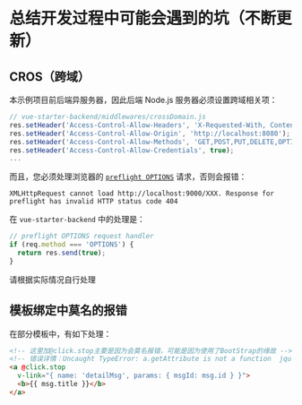 # 总结开发过程中可能会遇到的坑（不断更新）

## CROS（跨域）
本示例项目前后端异服务器，因此后端 Node.js 服务器必须设置跨域相关项：
```javascript
// vue-starter-backend/middlewares/crossDomain.js
res.setHeader('Access-Control-Allow-Headers', 'X-Requested-With, Content-Type');
res.setHeader('Access-Control-Allow-Origin', 'http://localhost:8080');
res.setHeader('Access-Control-Allow-Methods', 'GET,POST,PUT,DELETE,OPTIONS');
res.setHeader('Access-Control-Allow-Credentials', true);
...
```
而且，您必须处理浏览器的 [`preflight OPTIONS`](https://developer.mozilla.org/en-US/docs/Web/HTTP/Access_control_CORS) 请求，否则会报错：
```
XMLHttpRequest cannot load http://localhost:9000/XXX. Response for preflight has invalid HTTP status code 404
```
在 `vue-starter-backend` 中的处理是：
```javascript
// preflight OPTIONS request handler
if (req.method === 'OPTIONS') {
  return res.send(true);
}
```
请根据实际情况自行处理

## 模板绑定中莫名的报错
在部分模板中，有如下处理：
```html
<!-- 这里加@click.stop主要是因为会莫名报错，可能是因为使用了BootStrap的缘故 -->
<!-- 错误详情：Uncaught TypeError: a.getAttribute is not a function  jquery.min.js:2-->
<a @click.stop
  v-link="{ name: 'detailMsg', params: { msgId: msg.id } }">
  <b>{{ msg.title }}</b>
</a>
```
